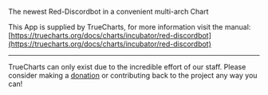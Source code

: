 The newest Red-Discordbot in a convenient multi-arch Chart 

This App is supplied by TrueCharts, for more information visit the manual: [https://truecharts.org/docs/charts/incubator/red-discordbot](https://truecharts.org/docs/charts/incubator/red-discordbot)

---

TrueCharts can only exist due to the incredible effort of our staff.
Please consider making a [donation](https://truecharts.org/docs/about/sponsor) or contributing back to the project any way you can!

